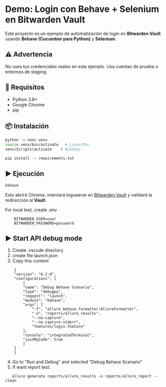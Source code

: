 # Demo: Login con Behave + Selenium en Bitwarden Vault

Este proyecto es un ejemplo de automatización de login en **Bitwarden Vault** usando **Behave (Cucumber para Python)** y **Selenium**.

## ⚠️ Advertencia
No uses tus credenciales reales en este ejemplo. Usa cuentas de prueba o entornos de staging.

## 🚀 Requisitos
- Python 3.8+
- Google Chrome
- pip

## 📦 Instalación
```bash
python -m venv venv
source venv/bin/activate   # Linux/Mac
venv\Scripts\activate    # Windows

pip install -r requirements.txt
```

## ▶️ Ejecución
```bash
behave
```

Esto abrirá Chrome, intentará loguearse en [Bitwarden Vault](https://vault.bitwarden.com/) y validará la redirección al **Vault**.

For local test, create .env
```Dockers
    BITWARDEN_USER=user
    BITWARDEN_PASSWORD=password
```

## ▶️ Start API debug mode

1. Create .vscode directory 
2. create file launch.json
3. Copy this content
```Dockers
    {
    "version": "0.2.0",
    "configurations": [
        {
        "name": "Debug Behave Scenario",
        "type": "debugpy",
        "request": "launch",
        "module": "behave",
        "args": [
            "-f", "allure_behave.formatter:AllureFormatter",
            "-o", "reports/allure_results",
            "--no-capture",
            "--no-capture-stderr",
            "features/login.feature"
        ],
        "console": "integratedTerminal",
        "justMyCode": true
        }
    ]
    }
```
4. Go to "Run and Debug" and selected "Debug Behave Scenario"
5. If want report test:
```Dockers
   allure generate reports/allure_results -o reports/allure_report --clean
```